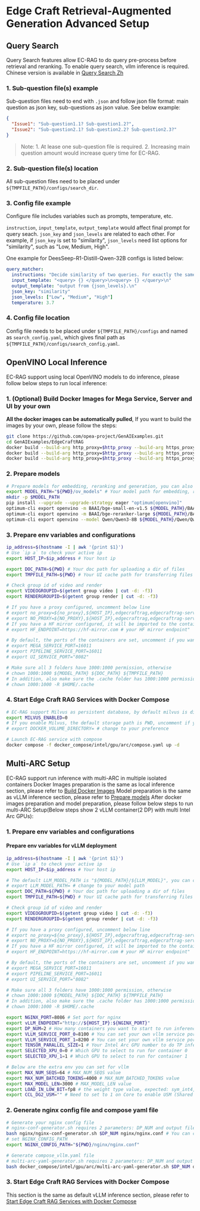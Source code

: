 # Edge Craft Retrieval-Augmented Generation Advanced Setup

## Query Search

Query Search features allow EC-RAG to do query pre-process before retrieval and reranking. To enable query search, vllm inference is required. Chinese version is available in [Query Search Zh](Query_Search_Zh.md)

### 1. Sub-question file(s) example

Sub-question files need to end with `.json` and follow json file format: main question as json key, sub-questions as json value. See below example:

```json
{
  "Issue1": "Sub-question1.1? Sub-question1.2?",
  "Issue2": "Sub-question2.1? Sub-question2.2? Sub-question2.3?"
}
```

> Note: 1. At lease one sub-question file is required. 2. Increasing main question amount would increase query time for EC-RAG.

### 2. Sub-question file(s) location

All sub-question files need to be placed under `${TMPFILE_PATH}/configs/search_dir`.

### 3. Config file example

Configure file includes variables such as prompts, temperature, etc. 

`instruction`, `input_template`, `output_template` would affect final prompt for query seach. 
`json_key` and `json_levels` are related to each other. For example, if `json_key` is set to "similarity", `json_levels` need list options for "similarity", such as "Low, Medium, High".

One example for DeesSeep-R1-Distill-Qwen-32B configs is listed below:

```yaml
query_matcher:
  instructions: "Decide similarity of two queries. For exactly the same, mark as High, for totally different, mark as Low.\n"
  input_template: "<query> {} </query>\n<query> {} </query>\n"
  output_template: "output from {json_levels}.\n"
  json_key: "similarity"
  json_levels: ["Low", "Medium", "High"]
  temperature: 3.7
```

### 4. Config file location

Config file needs to be placed under `${TMPFILE_PATH}/configs` and named as `search_config.yaml`, which gives final path as `${TMPFILE_PATH}/configs/search_config.yaml`.


## OpenVINO Local Inference

EC-RAG support using local OpenVINO models to do inference, please follow below steps to run local inference:

### 1. (Optional) Build Docker Images for Mega Service, Server and UI by your own

**All the docker images can be automatically‌ pulled**, If you want to build the images by your own, please follow the steps:

```bash
git clone https://github.com/opea-project/GenAIExamples.git
cd GenAIExamples/EdgeCraftRAG
docker build --build-arg http_proxy=$http_proxy --build-arg https_proxy=$https_proxy --build-arg no_proxy="$no_proxy" -t opea/edgecraftrag:latest -f Dockerfile .
docker build --build-arg http_proxy=$http_proxy --build-arg https_proxy=$https_proxy --build-arg no_proxy="$no_proxy" -t opea/edgecraftrag-server:latest -f Dockerfile.server .
docker build --build-arg http_proxy=$http_proxy --build-arg https_proxy=$https_proxy --build-arg no_proxy="$no_proxy" -t opea/edgecraftrag-ui:latest -f ui/docker/Dockerfile.ui .
```

### 2. Prepare models

```bash
# Prepare models for embedding, reranking and generation, you can also choose other OpenVINO optimized models
export MODEL_PATH="${PWD}/ov_models" # Your model path for embedding, reranking and LLM models
mkdir -p $MODEL_PATH
pip install --upgrade --upgrade-strategy eager "optimum[openvino]"
optimum-cli export openvino -m BAAI/bge-small-en-v1.5 ${MODEL_PATH}/BAAI/bge-small-en-v1.5 --task sentence-similarity
optimum-cli export openvino -m BAAI/bge-reranker-large ${MODEL_PATH}/BAAI/bge-reranker-large --task text-classification
optimum-cli export openvino --model Qwen/Qwen3-8B ${MODEL_PATH}/Qwen/Qwen3-8B/INT4_compressed_weights --task text-generation-with-past --weight-format int4 --group-size 128 --ratio 0.8
```

### 3. Prepare env variables and configurations

```bash
ip_address=$(hostname -I | awk '{print $1}')
# Use `ip a` to check your active ip
export HOST_IP=$ip_address # Your host ip

export DOC_PATH=${PWD} # Your doc path for uploading a dir of files
export TMPFILE_PATH=${PWD} # Your UI cache path for transferring files

# Check group id of video and render
export VIDEOGROUPID=$(getent group video | cut -d: -f3)
export RENDERGROUPID=$(getent group render | cut -d: -f3)

# If you have a proxy configured, uncomment below line
# export no_proxy=${no_proxy},${HOST_IP},edgecraftrag,edgecraftrag-server
# export NO_PROXY=${NO_PROXY},${HOST_IP},edgecraftrag,edgecraftrag-server
# If you have a HF mirror configured, it will be imported to the container
# export HF_ENDPOINT=https://hf-mirror.com # your HF mirror endpoint"

# By default, the ports of the containers are set, uncomment if you want to change
# export MEGA_SERVICE_PORT=16011
# export PIPELINE_SERVICE_PORT=16011
# export UI_SERVICE_PORT="8082"

# Make sure all 3 folders have 1000:1000 permission, otherwise
# chown 1000:1000 ${MODEL_PATH} ${DOC_PATH} ${TMPFILE_PATH}
# In addition, also make sure the .cache folder has 1000:1000 permission, otherwise
# chown 1000:1000 -R $HOME/.cache
```

### 4. Start Edge Craft RAG Services with Docker Compose

```bash
# EC-RAG support Milvus as persistent database, by default milvus is disabled, you can choose to set MILVUS_ENABLED=1 to enable it
export MILVUS_ENABLED=0
# If you enable Milvus, the default storage path is PWD, uncomment if you want to change:
# export DOCKER_VOLUME_DIRECTORY= # change to your preference

# Launch EC-RAG service with compose
docker compose -f docker_compose/intel/gpu/arc/compose.yaml up -d
```

## Multi-ARC Setup

EC-RAG support run inference with multi-ARC in multiple isolated containers
Docker Images preparation is the same as local inference section, please refer to [Build Docker Images](#1-optional-build-docker-images-for-mega-service-server-and-ui-by-your-own)
Model preparation is the same as vLLM inference section, please refer to [Prepare models](../README.md#2-prepare-models)
After docker images preparation and model preparation, please follow below steps to run multi-ARC Setup(Below steps show 2 vLLM container(2 DP) with  multi Intel Arc GPUs):

### 1. Prepare env variables and configurations

#### Prepare env variables for vLLM deployment

```bash
ip_address=$(hostname -I | awk '{print $1}')
# Use `ip a` to check your active ip
export HOST_IP=$ip_address # Your host ip

# The default LLM_MODEL_PATH is "${MODEL_PATH}/${LLM_MODEL}", you can change to your model path
# export LLM_MODEL_PATH= # change to your model path
export DOC_PATH=${PWD} # Your doc path for uploading a dir of files
export TMPFILE_PATH=${PWD} # Your UI cache path for transferring files

# Check group id of video and render
export VIDEOGROUPID=$(getent group video | cut -d: -f3)
export RENDERGROUPID=$(getent group render | cut -d: -f3)

# If you have a proxy configured, uncomment below line
# export no_proxy=${no_proxy},${HOST_IP},edgecraftrag,edgecraftrag-server
# export NO_PROXY=${NO_PROXY},${HOST_IP},edgecraftrag,edgecraftrag-server
# If you have a HF mirror configured, it will be imported to the container
# export HF_ENDPOINT=https://hf-mirror.com # your HF mirror endpoint"

# By default, the ports of the containers are set, uncomment if you want to change
# export MEGA_SERVICE_PORT=16011
# export PIPELINE_SERVICE_PORT=16011
# export UI_SERVICE_PORT="8082"

# Make sure all 3 folders have 1000:1000 permission, otherwise
# chown 1000:1000 ${MODEL_PATH} ${DOC_PATH} ${TMPFILE_PATH}
# In addition, also make sure the .cache folder has 1000:1000 permission, otherwise
# chown 1000:1000 -R $HOME/.cache

export NGINX_PORT=8086 # Set port for nginx
export vLLM_ENDPOINT="http://${HOST_IP}:${NGINX_PORT}"
export DP_NUM=2 # How many containers you want to start to run inference
export VLLM_SERVICE_PORT_0=8100 # You can set your own vllm service port
export VLLM_SERVICE_PORT_1=8200 # You can set your own vllm service port
export TENSOR_PARALLEL_SIZE=1 # Your Intel Arc GPU number to do TP inference
export SELECTED_XPU_0=0 # Which GPU to select to run for container 0
export SELECTED_XPU_1=1 # Which GPU to select to run for container 1

# Below are the extra env you can set for vllm
export MAX_NUM_SEQS=64 # MAX_NUM_SEQS value
export MAX_NUM_BATCHED_TOKENS=4000 # MAX_NUM_BATCHED_TOKENS value
export MAX_MODEL_LEN=3000 # MAX_MODEL_LEN value
export LOAD_IN_LOW_BIT=fp8 # the weight type value, expected: sym_int4, asym_int4, sym_int5, asym_int5 or sym_int8
export CCL_DG2_USM="" # Need to set to 1 on Core to enable USM (Shared Memory GPUDirect). Xeon supports P2P and doesn't need this.
```

### 2. Generate nginx config file and compose yaml file

```bash
# Generate your nginx config file
# nginx-conf-generator.sh requires 2 parameters: DP_NUM and output filepath
bash nginx/nginx-conf-generator.sh $DP_NUM nginx/nginx.conf # You can change TEMP_FILE_PATH to your reference
# set NGINX_CONFIG_PATH
export NGINX_CONFIG_PATH="${PWD}/nginx/nginx.conf"

# Generate compose_vllm.yaml file
# multi-arc-yaml-generator.sh requires 2 parameters: DP_NUM and output filepath 
bash docker_compose/intel/gpu/arc/multi-arc-yaml-generator.sh $DP_NUM docker_compose/intel/gpu/arc/compose_vllm.yaml
```

### 3. Start Edge Craft RAG Services with Docker Compose

This section is the same as default vLLM inference section, please refer to [Start Edge Craft RAG Services with Docker Compose](../README.md#4-start-edge-craft-rag-services-with-docker-compose)